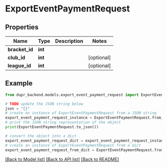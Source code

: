 # ExportEventPaymentRequest


## Properties

Name | Type | Description | Notes
------------ | ------------- | ------------- | -------------
**bracket_id** | **int** |  | 
**club_id** | **int** |  | [optional] 
**league_id** | **int** |  | [optional] 

## Example

```python
from dupr_backend.models.export_event_payment_request import ExportEventPaymentRequest

# TODO update the JSON string below
json = "{}"
# create an instance of ExportEventPaymentRequest from a JSON string
export_event_payment_request_instance = ExportEventPaymentRequest.from_json(json)
# print the JSON string representation of the object
print(ExportEventPaymentRequest.to_json())

# convert the object into a dict
export_event_payment_request_dict = export_event_payment_request_instance.to_dict()
# create an instance of ExportEventPaymentRequest from a dict
export_event_payment_request_from_dict = ExportEventPaymentRequest.from_dict(export_event_payment_request_dict)
```
[[Back to Model list]](../README.md#documentation-for-models) [[Back to API list]](../README.md#documentation-for-api-endpoints) [[Back to README]](../README.md)


